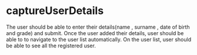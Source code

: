# captureUserDetails

The user should be able to enter their details(name , surname , date of birth and grade) and submit. Once the user added their details, user should be able to to navigate to the user list automatically. On the user list, user should be able to see all the registered user.